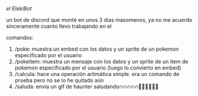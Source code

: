 *_el ElekiBot_*

un bot de discord que monté en unos 3 dias masomenos, ya no me acuerdo sinceramente cuanto llevo trabajando en el

comandos:

1. /poke: muestra un embed con los datos y un sprite de un pokemon especificado por el usuario
2. /pokeitem: muestra un mensaje con los datos y un sprite de un item de pokemon especificado por el usuario (luego lo convierto en embed)
3. /calcula: hace una operación aritmática simple. era un comando de prueba pero no se lo he quitado aún
4. /saluda: envia un gif de haunter saludando🔥🔥🔥🔥🔥👋👋👋👋👋👋
